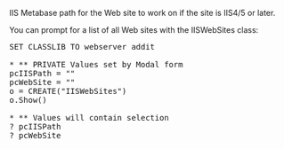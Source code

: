 ﻿IIS Metabase path for the Web site to work on if the site is IIS4/5 or later.

You can prompt for a list of all Web sites with the IISWebSites class:

<pre>SET CLASSLIB TO webserver addit

* ** PRIVATE Values set by Modal form
pcIISPath = ""
pcWebSite = ""
o = CREATE("IISWebSites")
o.Show()

* ** Values will contain selection
? pcIISPath
? pcWebSite
</pre>